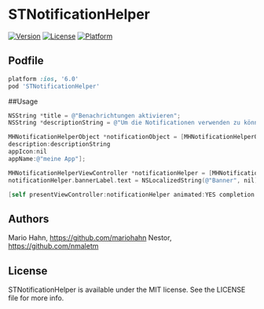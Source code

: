 # STNotificationHelper

[![Version](https://img.shields.io/cocoapods/v/STNotificationHelper.svg?style=flat)](http://cocoadocs.org/docsets/STNotificationHelper)
[![License](https://img.shields.io/cocoapods/l/STNotificationHelper.svg?style=flat)](http://cocoadocs.org/docsets/STNotificationHelper)
[![Platform](https://img.shields.io/cocoapods/p/STNotificationHelper.svg?style=flat)](http://cocoadocs.org/docsets/STNotificationHelper)

## Podfile

```ruby
platform :ios, '6.0'
pod 'STNotificationHelper'
```

##Usage

```objective-c
NSString *title = @"Benachrichtungen aktivieren";
NSString *descriptionString = @"Um die Notificationen verwenden zu können müssen sie die Banachrichtungen aktivieren.";

MHNotificationHelperObject *notificationObject = [MHNotificationHelperObject objectWithTitle:title
description:descriptionString
appIcon:nil
appName:@"meine App"];

MHNotificationHelperViewController *notificationHelper = [MHNotificationHelperViewController.alloc initWithNotification:notificationObject];
notificationHelper.bannerLabel.text = NSLocalizedString(@"Banner", nil);

[self presentViewController:notificationHelper animated:YES completion:nil];


```
## Authors

Mario Hahn, https://github.com/mariohahn
Nestor, https://github.com/nmaletm

## License

STNotificationHelper is available under the MIT license. See the LICENSE file for more info.

